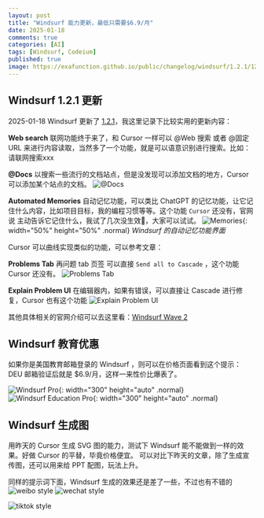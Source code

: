 ```yaml
--- 
layout: post
title: "Windsurf 能力更新，最低只需要$6.9/月"
date: 2025-01-18   
comments: true
categories: [AI]
tags: [Windsurf, Codeium]
published: true
image: https://exafunction.github.io/public/changelog/windsurf/1.2.1/121_hero_img.jpg
--- 
```


## Windsurf 1.2.1 更新

2025-01-18 Windsurf 更新了 [1.2.1](https://codeium.com/changelog)，我这里记录下比较实用的更新内容：


 **Web search** 联网功能终于来了，和 Cursor 一样可以 @Web 搜索 或者 @固定URL 来进行内容读取，当然多了一个功能，就是可以语意识别进行搜索。比如：请联网搜索xxx

 **@Docs** 以搜索一些流行的文档站点，但是没发现可以添加文档的地方，Cursor 可以添加某个站点的文档。
 ![@Docs](https://cdn.jsdelivr.net/gh/gongchunru/image/img/20250118110111937.png)

 

 **Automated Memories**  自动记忆功能，可以类比 ChatGPT 的记忆功能，让它记住什么内容，比如项目目标，我的编程习惯等等。这个功能 `Cursor` 还没有，官网说 主动告诉它记住什么，我试了几次没生效🐶，大家可以试试。
![Memories](https://cdn.jsdelivr.net/gh/gongchunru/image/img/20250118105923546.png){: width="50%" height="50%" .normal}
_Windsurf 的自动记忆功能界面_

   Cursor 可以曲线实现类似的功能，可以参考文章：

 **Problems Tab** 再问题 tab 页签 可以直接 `Send all to Cascade` ，这个功能 Cursor 还没有。
![Problems Tab](https://cdn.jsdelivr.net/gh/gongchunru/image/img/20250118105404389.png)


**Explain Problem UI**  在编辑器内，如果有错误，可以直接让 Cascade 进行修复，Cursor 也有这个功能
![Explain Problem UI](https://cdn.jsdelivr.net/gh/gongchunru/image/img/20250118104541811.png)


其他具体相关的官网介绍可以去这里看：[Windsurf Wave 2](https://codeium.com/blog/windsurf-wave-2)

## Windsurf 教育优惠

如果你是美国教育邮箱登录的 Windsurf ，则可以在价格页面看到这个提示：
DEU 邮箱验证后就是 $6.9/月，这样一来性价比爆表了。 


![Windsurf Pro](https://cdn.jsdelivr.net/gh/gongchunru/image/img/20250118111001970.png){: width="300" height="auto" .normal}
![Windsurf Education Pro](https://cdn.jsdelivr.net/gh/gongchunru/image/img/20250118163327142.png){: width="300" height="auto" .normal}


## Windsurf 生成图
用昨天的 Cursor 生成 SVG 图的能力，测试下 Windsurf 能不能做到一样的效果。好做 Cursor 的平替，毕竟价格便宜。
可以对比下昨天的文章，除了生成宣传图，还可以用来给 PPT 配图，玩法上升。

同样的提示词下面，Windsurf 生成的效果还是差了一些，不过也有不错的
![weibo style](https://cdn.jsdelivr.net/gh/gongchunru/image/img/20250118104235430.png)
![wechat style](https://cdn.jsdelivr.net/gh/gongchunru/image/img/20250118104243954.png)


![tiktok style](https://cdn.jsdelivr.net/gh/gongchunru/image/img/20250118104256207.png)
